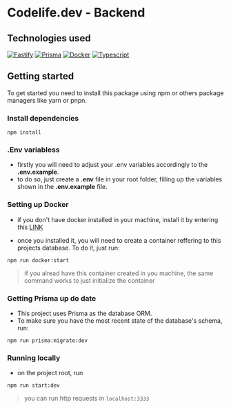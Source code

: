 # Codelife.dev - Backend

## Technologies used

[![Fastify](https://img.shields.io/badge/fastify-%23000000.svg?style=for-the-badge&logo=fastify&logoColor=white)](https://fastify.dev/docs/latest/Guides/)
[![Prisma](https://img.shields.io/badge/Prisma-3982CE?style=for-the-badge&logo=Prisma&logoColor=white)](https://www.prisma.io/docs)
[![Docker](https://img.shields.io/badge/docker-%230db7ed.svg?style=for-the-badge&logo=docker&logoColor=white)](https://docs.docker.com/)
[![Typescript](https://img.shields.io/badge/TypeScript-007ACC?style=for-the-badge&logo=typescript&logoColor=white)](https://www.mongodb.com/)

## Getting started

To get started you need to install this package using npm or others package managers like yarn or pnpn.

### Install dependencies

```shell
npm install
```

### .Env variabless

- firstly you will need to adjust your .env variables accordingly to the <b>.env.example</b>.
- to do so, just create a <b>.env</b> file in your root folder, filling up the variables shown in the <b>.env.example</b> file.


### Setting up Docker

- if you don't have docker installed in your machine, install it by entering this <a href="https://docs.docker.com/get-docker/">LINK</a>

- once you installed it, you will need to create a container reffering to this projects database. To do it, just run:

```shell
npm run docker:start
```

> if you alread have this container created in you machine, the same command works to just initialize the container

### Getting Prisma up do date

- This project uses Prisma as the database ORM. 
- To make sure you have the most recent state of the database's schema, run:

```shell
npm run prisma:migrate:dev
```

### Running locally
- on the project root, run 

```shell
npm run start:dev
```
> you can run http requests in `localhost:3333`
